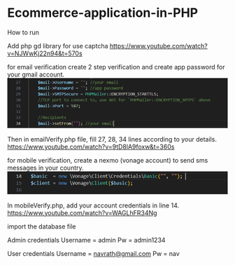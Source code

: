 # Ecommerce-application-in-PHP

How to run

Add php gd library for use captcha https://www.youtube.com/watch?v=NJWwKj22n94&t=570s

for email verification create 2 step verification and create app password for your gmail account.
![alt text](Picture1.png)

Then in emailVerify.php file, fill 27, 28, 34 lines according to your details. https://www.youtube.com/watch?v=9tD8lA9foxw&t=360s

for mobile verification, create a nexmo (vonage account) to send sms messages in your country.
![alt text](Picture2.png)

In mobileVerify.php, add your account credentials in line 14. https://www.youtube.com/watch?v=WAGLhFR34Ng

import the database file


Admin credentials
  Username = admin
  Pw = admin1234

User credentials
  Username = navrath@gmail.com
  Pw = nav
